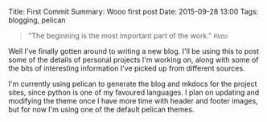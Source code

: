 Title: First Commit
Summary: Wooo first post
Date: 2015-09-28 13:00
Tags: blogging, pelican

>&quot;The beginning is the most important part of the work.&quot;
><small><cite title="Plato">Plato</cite></small>

Well I've finally gotten around to writing a new blog.
I'll be using this to post some of the details of personal projects I'm working on, along with some of the bits of interesting information I've picked up
from different sources.

I'm currently using pelican to generate the blog and mkdocs for the project sites, since python is one of my favoured languages.
I plan on updating and modifying the theme once I have more time with header and footer images, but for now I'm using one of the default pelican themes.

